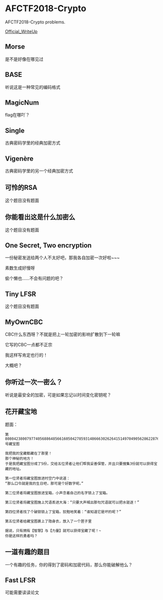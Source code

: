 # AFCTF2018-Crypto

AFCTF2018-Crypto problems.

[Official_WriteUp](http://csuwangj.top/2018/05/21/AFCTF-Crypto-OfficialWriteUp/)

## Morse

是不是好像在哪见过

## BASE

听说这是一种常见的编码格式

## MagicNum

flag在哪吖？

## Single

古典密码学里的经典加密方式

## Vigenère

古典密码学里的另一个经典加密方式

## 可怜的RSA

这个题目没有题面

## 你能看出这是什么加密么

这个题目没有题面

## One Secret, Two encryption

一份秘密发送给两个人不太好吧，那我各自加密一次好啦~~~

素数生成好慢呀

偷个懒也……不会有问题的吧？

## Tiny LFSR

这个题目没有题面

## MyOwnCBC

CBC什么东西呀？不就是把上一轮加密的影响扩散到下一轮嘛

它写的CBC一点都不正宗

我这样写肯定也行的！

大概吧？

## 你听过一次一密么？

听说是最安全的加密，可是如果忘记以时间变化密钥呢？

## 花开藏宝地

题面：

```
第80804238007977405688648566160504278593148666302626415149704905628622876270862865768337953835725801963142685182510812938072115996355782396318303927020705623120652014080032809421180400984242061592520733710243483947230962631945045134540159517488288781666622635328316972979183761952842010806304748313326215619695085380586052550443025074501971925005072999275628549710915357400946408857号藏宝图

我把我的宝藏都藏在了那里！
那个神秘的地方！
于是我把藏宝图分成了5份，交给五位贤者让他们帮我妥善保管，并且只要搜集3份就可以获得宝藏的地址。

第一位贤者将藏宝图放进时空门中说道：
“那么口令就是我的生日吧，那可是个好数字呢。”

第二位贤者将藏宝图放进宝箱，小声念着自己的名字锁上了宝箱。

第三位贤者将藏宝图施上咒语丢进大海：“只要大声喊出那句咒语就可以把水驱逐！”

第四位贤者找了个破锁锁上了宝箱，狡黠地笑着：“谁知道它是坏的呢？”

第五位贤者给藏宝图裹上了隐身衣，放入了一个匣子里

据说，只有拥有【智慧】与【力量】就可以获得宝藏了呢！~
你是这样的勇者吗？
```

## 一道有趣的题目

一个有趣的任务，你的得到了密码和加密代码，那么你能破解他么？

## Fast LFSR

可能需要读读论文
